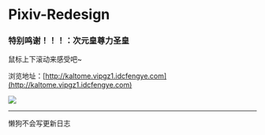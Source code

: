# Pixiv-Redesign

### 特别鸣谢！！！：次元皇尊力圣皇

  

鼠标上下滚动来感受吧~

浏览地址：[http://kaltome.vipgz1.idcfengye.com](http://kaltome.vipgz1.idcfengye.com)

![](https://github.com/Kaltome/Pixiv-Redesign/blob/master/Showingtest.png)


-------------

懒狗不会写更新日志
